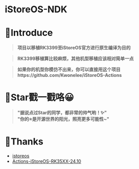 # iStoreOS-NDK

# 🤔Introduce
> **项目以移植RK3399至iStoreOS官方进行原生编译为目的**

> **RK3399移植算比较麻烦，其他机型移植应该相对简单一点**

> **如果你的机型你模仿不出来，你可以直接用这个项目https://github.com/Kwonelee/iStoreOS-Actions**

# 🌟Star戳一戳咯😀
> **"据说点过Star的同学，都非常的帅气哟！✨"**  
> **"你的⭐️是开源世界的阳光，照亮更多可能性~"**  

# 🙏Thanks
- [istoreos](https://github.com/istoreos/istoreos)
- [Actions-iStoreOS-RK35XX-24.10](https://github.com/xiaomeng9597/Actions-iStoreOS-RK35XX-24.10)
